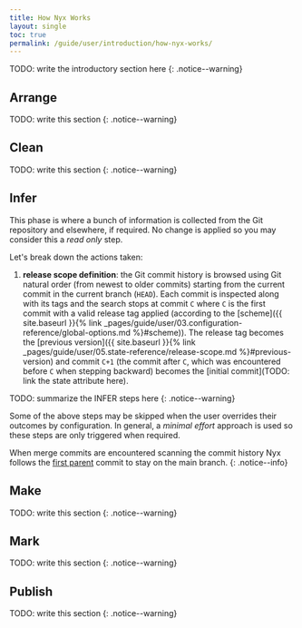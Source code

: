 ```yaml
---
title: How Nyx Works
layout: single
toc: true
permalink: /guide/user/introduction/how-nyx-works/
---
```


TODO: write the introductory section here
{: .notice--warning}

## Arrange

TODO: write this section
{: .notice--warning}

## Clean

TODO: write this section
{: .notice--warning}

## Infer

This phase is where a bunch of information is collected from the Git repository and elsewhere, if required. No change is applied so you may consider this a *read only* step.

Let's break down the actions taken:

1. **release scope definition**: the Git commit history is browsed using Git natural order (from newest to older commits) starting from the current commit in the current branch (`HEAD`). Each commit is inspected along with its tags and the search stops at commit `C` where `C` is the first commit with a valid release tag applied (according to the [scheme]({{ site.baseurl }}{% link _pages/guide/user/03.configuration-reference/global-options.md %}#scheme)). The release tag becomes the [previous version]({{ site.baseurl }}{% link _pages/guide/user/05.state-reference/release-scope.md %}#previous-version) and commit `C+1` (the commit after `C`, which was encountered before `C` when stepping backward) becomes the [initial commit](TODO: link the state attribute here).

TODO: summarize the INFER steps here
{: .notice--warning}

Some of the above steps may be skipped when the user overrides their outcomes by configuration. In general, a *minimal effort* approach is used so these steps are only triggered when required.

When merge commits are encountered scanning the commit history Nyx follows the [first parent](https://git-scm.com/docs/git-log#Documentation/git-log.txt---first-parent) commit to stay on the main branch.
{: .notice--info}

## Make

TODO: write this section
{: .notice--warning}

## Mark

TODO: write this section
{: .notice--warning}

## Publish

TODO: write this section
{: .notice--warning}
